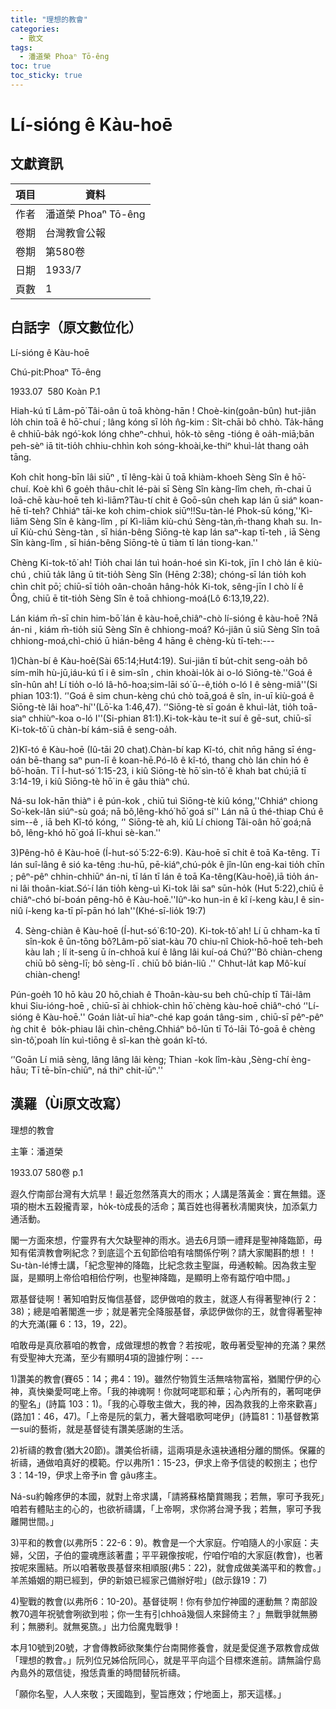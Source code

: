 ```yaml
---
title: "理想的教會"
categories:
  - 散文
tags:
  - 潘道榮 Phoaⁿ Tō-êng
toc: true
toc_sticky: true
---
```


# Lí-sióng ê Kàu-hoē

## 文獻資訊

| 項目 | 資料 |
|---|---|
| 作者 | 潘道榮 Phoaⁿ Tō-êng |
| 卷期 | 台灣教會公報 |
| 卷期 | 第580卷 |
| 日期 | 1933/7 |
| 頁數 | 1 |

## 白話字（原文數位化）

Lí-sióng ê Kàu-hoē

Chú-pit:Phoaⁿ Tō-êng

1933.07  580 Koàn P.1

Hiah-kú tī Lâm-pō͘ Tâi-oân ū toā khòng-hān ! Choè-kin(goân-bûn) hut-jiân lo̍h chin toā ê hō͘-chuí ; lâng kóng sī lo̍h n̂g-kim : Si̍t-chāi bô chhò. Ta̍k-hāng ê chhiū-ba̍k ngó͘-kok lóng chheⁿ-chhuì, ho̍k-tò sêng -tióng ê oa̍h-miā;bān peh-sèⁿ iā tit-tio̍h chhiu-chhìn koh sóng-khoài,ke-thiⁿ khuì-la̍t thang oa̍h tāng.

Koh chi̍t hong-bīn lâi siūⁿ , tī lêng-kài ū toā khiàm-khoeh Sèng Sîn ê hō͘-chuí. Koè khì 6 goe̍h thâu-chi̍t lé-pài sī Sèng Sîn kàng-lîm cheh, m̄-chai ū loā-chē kàu-hoē teh kì-liām?Tàu-tí chit ê Goō-sûn cheh kap lán ū siáⁿ koan-hē tī-teh? Chhiáⁿ tāi-ke koh chim-chiok siūⁿ!!Su-tàn-lé Phok-sū kóng,''Kì-liām Sèng Sîn ê kàng-lîm , pí Kì-liām kiù-chú Sèng-tàn,m̄-thang khah su. In-uī Kiù-chú Sèng-tàn , sī hián-bêng Siōng-tè kap lán saⁿ-kap tī-teh , iā Sèng Sîn kàng-lîm , sī hián-bêng Siōng-tè ū tiàm tī lán tiong-kan.''

Chèng Ki-tok-tô͘ ah! Tio̍h chai lán tuì hoán-hoé sìn Ki-tok, jīn I chò lán ê kiù-chú , chiū ta̍k lâng ū tit-tio̍h Sèng Sîn (Hēng 2:38); chóng-sī lán tio̍h koh chìn chi̍t pō͘; chiū-sī tio̍h oân-choân hâng-ho̍k Ki-tok, sêng-jīn I chò lí ê Ông, chiū ē tit-tio̍h Sèng Sîn ê toā chhiong-moá(Lô 6:13,19,22).

Lán kiám m̄-sī chin him-bō͘ lán ê kàu-hoē,chiâⁿ-chò lí-sióng ê kàu-hoē ?Nā án-ni , kiám m̄-tio̍h siū Sèng Sîn ê chhiong-moá? Kó-jiân ū siū Sèng Sîn toā chhiong-moá,chì-chió ū hián-bêng 4 hāng ê chèng-kù tī-teh:---

1)Chàn-bí ê Kàu-hoē(Sài 65:14;Hut4:19). Sui-jiân tī bu̍t-chit seng-oa̍h bô sím-mi̍h hù-jū,iáu-kú tī i ê sim-sîn , chin khoài-lo̍k ài o-ló Siōng-tè.''Goá ê sîn-hûn ah! Lí tio̍h o-ló Iâ-hô-hoa;sim-lāi só͘ ū--ê,tio̍h o-ló I ê sèng-miâ''(Si phian 103:1). ‘'Goá ê sim chun-kèng chú chò toā,goá ê sîn, in-uī kiù-goá ê Siōng-tè lâi hoaⁿ-hí''(Lō͘-ka 1:46,47). ‘'Siōng-tè sī goán ê khuì-la̍t, tio̍h toā­-siaⁿ chhiùⁿ-koa o-ló I''(Si-phian 81:1).Ki-tok-kàu te-it suí ê gē-sut, chiū-sī Ki-tok-tô͘ ū chàn-bí kám-siā ê seng-oa̍h.

2)Kî-tó ê Kàu-hoē (Iû-tāi 20 chat).Chàn-bí kap Kî-tó, chit nn̄g hāng sī éng-oán bē-thang saⁿ pun-lī ê koan-hē.Pó-lô ê kî-tó, thang chò lán chin hó ê bô͘-hoān. Tī Í-hut-só͘ 1:15-23, i kiû Siōng-tè hō͘ sìn-tô͘ ê khah bat chú;iā tī 3:14-19, i kiû Siōng-tè hō͘ in ē gâu thiàⁿ chú.

Ná-su Iok-hān thiàⁿ i ê pún-kok , chiū tuì Siōng-tè kiû kóng,''Chhiáⁿ chiong So͘-kek-lân siúⁿ-sù goá; nā bô,lêng-khó͘ hō͘ goá sí'' Lán nā ū thé-thiap Chú ê sim--ê , iā beh Kî-tó kóng, ‘' Siōng-tè ah, kiû Lí chiong Tâi-oân hō͘ goá;nā bô, lêng-khó hō͘ goá lī-khui sè-kan.''

3)Pêng-hô ê Kàu-hoē (Í-hut-só͘ 5:22-6:9). Kàu-hoē sī chi̍t ê toā Ka-têng. Tī lán suî-lâng ê sió ka-têng :hu-hū, pē-kiáⁿ,chú-po̍k ê jîn-lûn eng-kai tio̍h chīn ; pêⁿ-pêⁿ chhin-chhiūⁿ án-ni, tī lán tī lán ê toā Ka-têng(Kàu-hoē),iā tio̍h án-ni lâi thoân-kiat.Só͘-í lán tio̍h kèng-uì Ki-tok lâi saⁿ sūn-ho̍k (Hut 5:22),chiū ē chiâⁿ-chó bí-boán pêng-hô ê Kàu-hoē.''Iûⁿ-ko hun-in ê kî í-keng kàu,I ê sin-niû í-keng ka-tī pī-pān hó lah''(Khé-sī-lio̍k 19:7)

4) Sèng-chiàn ê Kàu-hoē (Í-hut-só͘ 6:10-20). Ki-tok-tô͘ ah! Lí ū chham-ka tī sîn-kok ê ūn-tōng bô?Lâm-pō͘ siat-kàu 70 chiu-nî Chiok-hō-hoē teh-beh kàu lah ; lí it-seng ū ín-chhoā kuí ê lâng lâi kuí-oá Chú?''Bô chiàn-cheng chiū bô sèng-lī; bô sèng-lī . chiū bô bián-liû .'' Chhut-la̍t kap Mô͘-kuí chiàn-cheng!

Pún-goe̍h 10 hō kàu 20 hō,chiah ê Thoân-kàu-su beh chū-chi̍p tī Tâi-lâm khui Siu-ióng-hoē , chiū-sī ài chhiok-chìn hō͘ chèng kàu-hoē chiâⁿ-chó ‘'Lí-sióng ê Kàu-hoē.'' Goán lia̍t-uī hiaⁿ-ché kap goán tâng-sim , chiū-sī pêⁿ-pêⁿ ǹg chit ê  bo̍k-phiau lâi chìn-chêng.Chhiáⁿ bô-lūn tī Tó-lāi Tó-goā ê chèng sìn-tô͘,poah lín kuì-tiōng ê sî-kan thè goán kî-tó.

‘'Goān Lí miâ sèng, lâng lâng lâi kèng; Thian -kok lîm-kàu ,Sèng-chí èng-hāu; Tī tē-bīn-chiūⁿ, ná thiⁿ chit-iūⁿ.''

## 漢羅（Ùi原文改寫）

理想的教會

主筆：潘道榮

1933.07 580卷 p.1

遐久佇南部台灣有大炕旱！最近忽然落真大的雨水；人講是落黃金：實在無錯。逐項的樹木五穀攏青翠，ho̍k-tò成長的活命；萬百姓也得著秋凊閣爽快，加添氣力通活動。

閣一方面來想，佇靈界有大欠缺聖神的雨水。過去6月頭一禮拜是聖神降臨節，毋知有偌濟教會咧紀念？到底這个五旬節佮咱有啥關係佇咧？請大家閣斟酌想！！Su-tàn-lé博士講，「紀念聖神的降臨，比紀念救主聖誕，毋通較輸。因為救主聖誕，是顯明上帝佮咱相佮佇咧，也聖神降臨，是顯明上帝有踮佇咱中間。」

眾基督徒啊！著知咱對反悔信基督，認伊做咱的救主，就逐人有得著聖神(行 2：38)；總是咱著閣進一步；就是著完全降服基督，承認伊做你的王，就會得著聖神的大充滿(羅 6：13，19，22)。

咱敢毋是真欣慕咱的教會，成做理想的教會？若按呢，敢毋著受聖神的充滿？果然有受聖神大充滿，至少有顯明4項的證據佇咧：---

1)讚美的教會(賽65：14；弗4：19)。雖然佇物質生活無啥物富裕，猶閣佇伊的心神，真快樂愛呵咾上帝。「我的神魂啊！你就呵咾耶和華；心內所有的，著呵咾伊的聖名」(詩篇 103：1)。「我的心尊敬主做大，我的神，因為救我的上帝來歡喜」(路加1：46，47)。「上帝是阮的氣力，著大聲唱歌呵咾伊」(詩篇81：1)基督教第一suí的藝術，就是基督徒有讚美感謝的生活。

2)祈禱的教會(猶大20節)。讚美佮祈禱，這兩項是永遠袂通相分離的關係。保羅的祈禱，通做咱真好的模範。佇以弗所1：15-23，伊求上帝予信徒的較捌主；也佇3：14-19，伊求上帝予in 會 gâu疼主。

Ná-su約翰疼伊的本國，就對上帝求講，「請將蘇格籣賞賜我；若無，寧可予我死」咱若有體貼主的心的，也欲祈禱講，「上帝啊，求你將台灣予我；若無，寧可予我離開世間。」

3)平和的教會(以弗所5：22-6：9)。教會是一个大家庭。佇咱隨人的小家庭：夫婦，父囝，子伯的靈魂應該著盡；平平親像按呢，佇咱佇咱的大家庭(教會)，也著按呢來團結。所以咱著敬畏基督來相順服(弗5：22)，就會成做美滿平和的教會。」羊羔婚姻的期已經到，伊的新娘已經家己備辦好啦」(啟示錄19：7)

4)聖戰的教會(以弗所6：10-20)。基督徒啊！你有參加佇神國的運動無？南部設教70週年祝號會咧欲到啦；你一生有引chhoā幾個人來歸倚主？」無戰爭就無勝利；無勝利。就無冕旒。」出力佮魔鬼戰爭！

本月10號到20號，才會傳教師欲聚集佇台南開修養會，就是愛促進予眾教會成做「理想的教會。」阮列位兄姊佮阮同心，就是平平向這个目標來進前。請無論佇島內島外的眾信徒，撥恁貴重的時間替阮祈禱。

「願你名聖，人人來敬；天國臨到，聖旨應效；佇地面上，那天這樣。」
